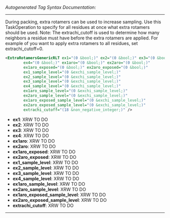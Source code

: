 <!-- THIS IS AN AUTOGENERATED FILE: Don't edit it directly, instead change the schema definition in the code itself. -->

_Autogenerated Tag Syntax Documentation:_

---
During packing, extra rotamers can be used to increase sampling. Use this TaskOperation to specify for all residues at once what extra rotamers should be used. Note: The extrachi_cutoff is used to determine how many neighbors a residue must have before the extra rotamers are applied. For example of you want to apply extra rotamers to all residues, set extrachi_cutoff=0.

```xml
<ExtraRotamersGenericRLT ex1="(0 &bool;)" ex2="(0 &bool;)" ex3="(0 &bool;)"
        ex4="(0 &bool;)" ex1aro="(0 &bool;)" ex2aro="(0 &bool;)"
        ex1aro_exposed="(0 &bool;)" ex2aro_exposed="(0 &bool;)"
        ex1_sample_level="(0 &exchi_sample_level;)"
        ex2_sample_level="(0 &exchi_sample_level;)"
        ex3_sample_level="(0 &exchi_sample_level;)"
        ex4_sample_level="(0 &exchi_sample_level;)"
        ex1aro_sample_level="(0 &exchi_sample_level;)"
        ex2aro_sample_level="(0 &exchi_sample_level;)"
        ex1aro_exposed_sample_level="(0 &exchi_sample_level;)"
        ex2aro_exposed_sample_level="(0 &exchi_sample_level;)"
        extrachi_cutoff="(18 &non_negative_integer;)" />
```

-   **ex1**: XRW TO DO
-   **ex2**: XRW TO DO
-   **ex3**: XRW TO DO
-   **ex4**: XRW TO DO
-   **ex1aro**: XRW TO DO
-   **ex2aro**: XRW TO DO
-   **ex1aro_exposed**: XRW TO DO
-   **ex2aro_exposed**: XRW TO DO
-   **ex1_sample_level**: XRW TO DO
-   **ex2_sample_level**: XRW TO DO
-   **ex3_sample_level**: XRW TO DO
-   **ex4_sample_level**: XRW TO DO
-   **ex1aro_sample_level**: XRW TO DO
-   **ex2aro_sample_level**: XRW TO DO
-   **ex1aro_exposed_sample_level**: XRW TO DO
-   **ex2aro_exposed_sample_level**: XRW TO DO
-   **extrachi_cutoff**: XRW TO DO

---
